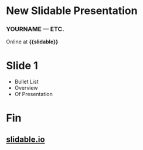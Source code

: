 ﻿<!--
title: New Slidable Presentation
layout: title-and-content
-->
<!--
layout: title-slide
-->
# New Slidable Presentation
### YOURNAME  &mdash;  ETC.

Online at **{{slidable}}**

<!-- -->

# Slide 1

- Bullet List
- Overview
- Of Presentation

<!-- -->

# Fin
## [slidable.io](https://slidable.io)
